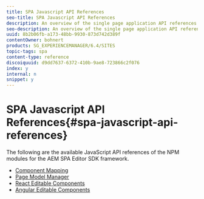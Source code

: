 ```yaml
---
title: SPA Javascript API References
seo-title: SPA Javascript API References
description: An overview of the single page application API references
seo-description: An overview of the single page application API references
uuid: 8b2b06fb-a173-48bb-9930-873d742d389f
contentOwner: bohnert
products: SG_EXPERIENCEMANAGER/6.4/SITES
topic-tags: spa
content-type: reference
discoiquuid: d9dd7637-6372-410b-9ae8-723866c2f076
index: y
internal: n
snippet: y
---
```


# SPA Javascript API References{#spa-javascript-api-references}

The following are the available JavaScript API references of the NPM modules for the AEM SPA Editor SDK framework.

* [Component Mapping](https://www.npmjs.com/package/@adobe/cq-spa-component-mapping)
* [Page Model Manager](https://www.npmjs.com/package/@adobe/cq-spa-page-model-manager)
* [React Editable Components](https://www.npmjs.com/package/@adobe/cq-react-editable-components)
* [Angular Editable Components](https://www.npmjs.com/package/@adobe/cq-angular-editable-components)

